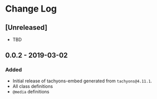 # Change Log

## [Unreleased]

- TBD

## 0.0.2 - 2019-03-02

### Added

- Initial release of tachyons-embed generated from `tachyons@4.11.1`.
- All class definitions
- `@media` definitions
